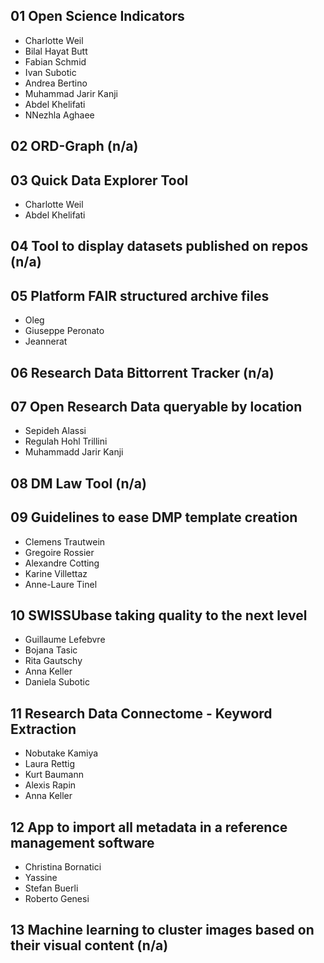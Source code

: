 ## 01 Open Science Indicators
* Charlotte Weil
* Bilal Hayat Butt
* Fabian Schmid
* Ivan Subotic
* Andrea Bertino
* Muhammad Jarir Kanji
* Abdel Khelifati
* NNezhla Aghaee

## 02 ORD-Graph (n/a)

## 03 Quick Data Explorer Tool 
* Charlotte Weil
* Abdel Khelifati

## 04 Tool to display datasets published on repos (n/a)

## 05 Platform FAIR structured archive files 
* Oleg
* Giuseppe Peronato
* Jeannerat

## 06 Research Data Bittorrent Tracker (n/a)

## 07 Open Research Data queryable by location
* Sepideh Alassi
* Regulah Hohl Trillini
* Muhammadd Jarir Kanji

## 08 DM Law Tool (n/a)

## 09 Guidelines to ease DMP template creation
* Clemens Trautwein
* Gregoire Rossier
* Alexandre Cotting
* Karine Villettaz
* Anne-Laure Tinel

## 10 SWISSUbase taking quality to the next level
* Guillaume Lefebvre 
* Bojana Tasic
* Rita Gautschy
* Anna Keller
* Daniela Subotic

## 11 Research Data Connectome - Keyword Extraction
* Nobutake Kamiya
* Laura Rettig
* Kurt Baumann
* Alexis Rapin
* Anna Keller

## 12 App to import all metadata in a reference management software
* Christina Bornatici
* Yassine
* Stefan Buerli
* Roberto Genesi

## 13 Machine learning to cluster images based on their visual content (n/a)
